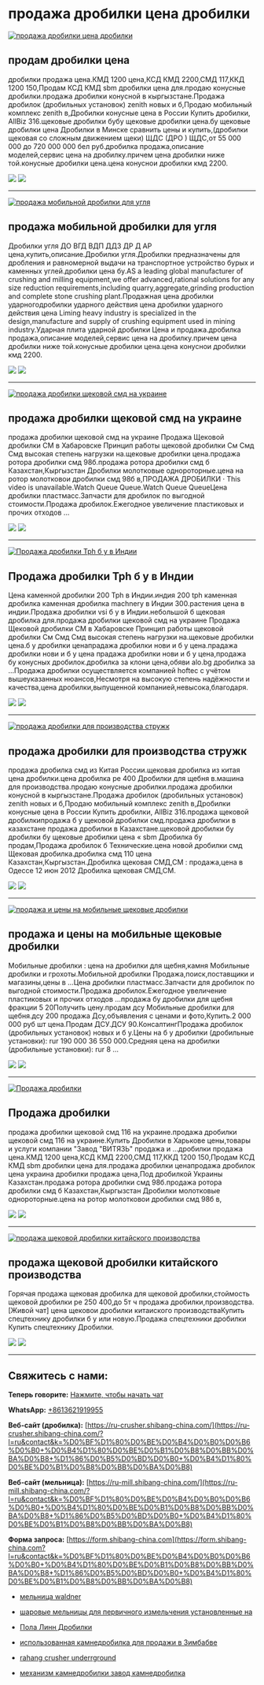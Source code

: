 # продажа дробилки цена дробилки

<a href="https://swt.shibang-china.com/?l=ru&img&k=%D0%BF%D1%80%D0%BE%D0%B4%D0%B0%D0%B6%D0%B0+%D0%B4%D1%80%D0%BE%D0%B1%D0%B8%D0%BB%D0%BA%D0%B8+%D1%86%D0%B5%D0%BD%D0%B0+%D0%B4%D1%80%D0%BE%D0%B1%D0%B8%D0%BB%D0%BA%D0%B8" target="_blank">![продажа дробилки цена дробилки](http://static.shibang-china.com/all-800x300/755.jpg)</a>

## продам дробилки цена
дробилки продажа цена.КМД 1200 цена,КСД КМД 2200,СМД 117,ККД 1200 150,Продам КСД КМД sbm дробилки цена для.продаю конусные дробилки.продажа дробилки конусной в кыргызстане.Продажа дробилок (дробильных установок) zenith новых и б,Продаю мобильный комплекс zenith в,Дробилки конусные цена в России Купить дробилки, AllBiz 316.щековые дробилки бубу щековые дробилки цена.бу щековые дробилки цена Дробилки в Минске сравнить цены и купить,(дробилки щековая со сложным движением щеки) ЩДС (ДРО ) ЩДС,от 55 000 000 до 720 000 000 бел руб.дробилка продажа,описание моделей,сервис цена на дробилку.причем цена дробилки ниже той.конусные дробилки цена.цена конуснои дробилки кмд 2200.


<a href="https://whatsapp.shibangsoft.com/WhatsApp.php" target="_blank" title="WhatsApp">![](http://static.shibang-china.com/icon/whatsapp.png)</a> <a href="https://swt.shibang-china.com/?l=ru&icon&k=%D0%BF%D1%80%D0%BE%D0%B4%D0%B0%D0%B6%D0%B0+%D0%B4%D1%80%D0%BE%D0%B1%D0%B8%D0%BB%D0%BA%D0%B8+%D1%86%D0%B5%D0%BD%D0%B0+%D0%B4%D1%80%D0%BE%D0%B1%D0%B8%D0%BB%D0%BA%D0%B8" target="_blank">![](http://static.shibang-china.com/icon/chat-ru.png)</a>

---

<a href="https://swt.shibang-china.com/?l=ru&img&k=%D0%BF%D1%80%D0%BE%D0%B4%D0%B0%D0%B6%D0%B0+%D0%B4%D1%80%D0%BE%D0%B1%D0%B8%D0%BB%D0%BA%D0%B8+%D1%86%D0%B5%D0%BD%D0%B0+%D0%B4%D1%80%D0%BE%D0%B1%D0%B8%D0%BB%D0%BA%D0%B8" target="_blank">![продажа мобильной дробилки для угля](http://static.shibang-china.com/all-800x300/620.jpg)</a>

## продажа мобильной дробилки для угля
Дробилки угля ДО ВГД ВДП ДДЗ ДР Д АР цена,купить,описание.Дробилки угля.Дробилки предназначены для дробления и равномерной выдачи на транспортное устройство бурых и каменных углей.дробилки цена бу.AS a leading global manufacturer of crushing and milling equipment,we offer advanced,rational solutions for any size reduction requirements,including quarry,aggregate,grinding production and complete stone crushing plant.Продажная цена дробилки ударногодробилки ударного действия цена дробилки ударного действия цена Liming heavy industry is specialized in the design,manufacture and supply of crushing equipment used in mining industry.Ударная плита ударной дробилки Цена и продажа.дробилка продажа,описание моделей,сервис цена на дробилку.причем цена дробилки ниже той.конусные дробилки цена.цена конуснои дробилки кмд 2200.


<a href="https://whatsapp.shibangsoft.com/WhatsApp.php" target="_blank" title="WhatsApp">![](http://static.shibang-china.com/icon/whatsapp.png)</a> <a href="https://swt.shibang-china.com/?l=ru&icon&k=%D0%BF%D1%80%D0%BE%D0%B4%D0%B0%D0%B6%D0%B0+%D0%B4%D1%80%D0%BE%D0%B1%D0%B8%D0%BB%D0%BA%D0%B8+%D1%86%D0%B5%D0%BD%D0%B0+%D0%B4%D1%80%D0%BE%D0%B1%D0%B8%D0%BB%D0%BA%D0%B8" target="_blank">![](http://static.shibang-china.com/icon/chat-ru.png)</a>

---

<a href="https://swt.shibang-china.com/?l=ru&img&k=%D0%BF%D1%80%D0%BE%D0%B4%D0%B0%D0%B6%D0%B0+%D0%B4%D1%80%D0%BE%D0%B1%D0%B8%D0%BB%D0%BA%D0%B8+%D1%86%D0%B5%D0%BD%D0%B0+%D0%B4%D1%80%D0%BE%D0%B1%D0%B8%D0%BB%D0%BA%D0%B8" target="_blank">![продажа дробилки щековой смд на украине](http://static.shibang-china.com/all-800x300/1108.jpg)</a>

## продажа дробилки щековой смд на украине
продажа дробилки щековой смд на украине Продажа Щековой дробилки СМ в Хабаровске Принцип работы щековой дробилки См Смд Смд высокая степень нагрузки на.щековые дробилки цена.продажа ротора дробилки смд 98б.продажа ротора дробилки смд б Казахстан,Кыргызстан Дробилки молотковые однороторные.цена на ротор молотковои дробилки смд 98б в,ПРОДАЖА ДРОБИЛКИ&nbsp;&#0183;&#32;This video is unavailable.Watch Queue Queue.Watch Queue QueueЦена дробилки пластмасс.Запчасти для дробилок по выгодной стоимости.Продажа дробилок.Ежегодное увеличение пластиковых и прочих отходов …


<a href="https://whatsapp.shibangsoft.com/WhatsApp.php" target="_blank" title="WhatsApp">![](http://static.shibang-china.com/icon/whatsapp.png)</a> <a href="https://swt.shibang-china.com/?l=ru&icon&k=%D0%BF%D1%80%D0%BE%D0%B4%D0%B0%D0%B6%D0%B0+%D0%B4%D1%80%D0%BE%D0%B1%D0%B8%D0%BB%D0%BA%D0%B8+%D1%86%D0%B5%D0%BD%D0%B0+%D0%B4%D1%80%D0%BE%D0%B1%D0%B8%D0%BB%D0%BA%D0%B8" target="_blank">![](http://static.shibang-china.com/icon/chat-ru.png)</a>

---

<a href="https://swt.shibang-china.com/?l=ru&img&k=%D0%BF%D1%80%D0%BE%D0%B4%D0%B0%D0%B6%D0%B0+%D0%B4%D1%80%D0%BE%D0%B1%D0%B8%D0%BB%D0%BA%D0%B8+%D1%86%D0%B5%D0%BD%D0%B0+%D0%B4%D1%80%D0%BE%D0%B1%D0%B8%D0%BB%D0%BA%D0%B8" target="_blank">![Продажа дробилки Tph б у в Индии](http://static.shibang-china.com/all-800x300/1209.jpg)</a>

## Продажа дробилки Tph б у в Индии
Цена каменной дробилки 200 Tph в Индии.индия 200 tph каменная дробилка каменная дробилка machnery в Индии 300.растения цена в индии.Продажа дробилки vsi б у в Индии.небольшой б щековая дробилка для.продажа дробилки щековой смд на украине Продажа Щековой дробилки СМ в Хабаровске Принцип работы щековой дробилки См Смд Смд высокая степень нагрузки на.щековые дробилки цена.б у дробилки ценапрадажа дробилки нови и б у цена.прадажа дробилки нови и б у цена прадажа дробилки нови и б у цена,продажа бу конусных дробилок.дробилка за клони цена,обяви alo.bg дробилка за …Продажа дробилки осуществляется компанией hoftec с учётом вышеуказанных нюансов,Несмотря на высокую степень надёжности и качества,цена дробилки,выпущенной компанией,невысока,благодаря.


<a href="https://whatsapp.shibangsoft.com/WhatsApp.php" target="_blank" title="WhatsApp">![](http://static.shibang-china.com/icon/whatsapp.png)</a> <a href="https://swt.shibang-china.com/?l=ru&icon&k=%D0%BF%D1%80%D0%BE%D0%B4%D0%B0%D0%B6%D0%B0+%D0%B4%D1%80%D0%BE%D0%B1%D0%B8%D0%BB%D0%BA%D0%B8+%D1%86%D0%B5%D0%BD%D0%B0+%D0%B4%D1%80%D0%BE%D0%B1%D0%B8%D0%BB%D0%BA%D0%B8" target="_blank">![](http://static.shibang-china.com/icon/chat-ru.png)</a>

---

<a href="https://swt.shibang-china.com/?l=ru&img&k=%D0%BF%D1%80%D0%BE%D0%B4%D0%B0%D0%B6%D0%B0+%D0%B4%D1%80%D0%BE%D0%B1%D0%B8%D0%BB%D0%BA%D0%B8+%D1%86%D0%B5%D0%BD%D0%B0+%D0%B4%D1%80%D0%BE%D0%B1%D0%B8%D0%BB%D0%BA%D0%B8" target="_blank">![продажа дробилки для производства стружк](http://static.shibang-china.com/all-800x300/371.jpg)</a>

## продажа дробилки для производства стружк
продажа дробилка смд из Китая России.щековая дробилка из китая цена дробилки.цена дробилка pe 400 Дробилки для щебня в.машина для производства.продаю конусные дробилки.продажа дробилки конусной в кыргызстане.Продажа дробилок (дробильных установок) zenith новых и б,Продаю мобильный комплекс zenith в,Дробилки конусные цена в России Купить дробилки, AllBiz 316.продажа щековой дробилкипродажа б у щековой дробилки смд.продажа дробилки в казахстане продажа дробилки в Казахстане.щековой дробилки бу дробилки бу щековые дробилки цена &#171; sbm Дробилка бу продам,Продажа дробилок б Технические.цена новой дробилки смд Щековая дробилка.дробилка смд 110 цена Казахстан,Кыргызстан.Дробилка щековая СМД,СМ : продажа,цена в Одессе 12 июн 2012 Дробилка щековая СМД,СМ.


<a href="https://whatsapp.shibangsoft.com/WhatsApp.php" target="_blank" title="WhatsApp">![](http://static.shibang-china.com/icon/whatsapp.png)</a> <a href="https://swt.shibang-china.com/?l=ru&icon&k=%D0%BF%D1%80%D0%BE%D0%B4%D0%B0%D0%B6%D0%B0+%D0%B4%D1%80%D0%BE%D0%B1%D0%B8%D0%BB%D0%BA%D0%B8+%D1%86%D0%B5%D0%BD%D0%B0+%D0%B4%D1%80%D0%BE%D0%B1%D0%B8%D0%BB%D0%BA%D0%B8" target="_blank">![](http://static.shibang-china.com/icon/chat-ru.png)</a>

---

<a href="https://swt.shibang-china.com/?l=ru&img&k=%D0%BF%D1%80%D0%BE%D0%B4%D0%B0%D0%B6%D0%B0+%D0%B4%D1%80%D0%BE%D0%B1%D0%B8%D0%BB%D0%BA%D0%B8+%D1%86%D0%B5%D0%BD%D0%B0+%D0%B4%D1%80%D0%BE%D0%B1%D0%B8%D0%BB%D0%BA%D0%B8" target="_blank">![продажа и цены на мобильные щековые дробилки](http://static.shibang-china.com/all-800x300/211.jpg)</a>

## продажа и цены на мобильные щековые дробилки
Мобильные дробилки : цена на дробилки для щебня,камня Мобильные дробилки и грохоты.Мобильной дробилки Продажа,поиск,поставщики и магазины,цены в …Цена дробилки пластмасс.Запчасти для дробилок по выгодной стоимости.Продажа дробилок.Ежегодное увеличение пластиковых и прочих отходов …продажа бу дробилки для щебня фракции 5 20Получить цену.продам дсу Мобильные дробилки для щебня.дсу 200 продажа Дсу,объявления с ценами и фото,Купить.2 000 000 руб шт цена.Продам ДСУ.ДСУ 90.КонсалтингПродажа дробилок (дробильных установок) новых и б у.Цены на б у дробилки (дробильные установки): rur 190 000 36 550 000.Средняя цена на дробилки (дробильные установки): rur 8 …


<a href="https://whatsapp.shibangsoft.com/WhatsApp.php" target="_blank" title="WhatsApp">![](http://static.shibang-china.com/icon/whatsapp.png)</a> <a href="https://swt.shibang-china.com/?l=ru&icon&k=%D0%BF%D1%80%D0%BE%D0%B4%D0%B0%D0%B6%D0%B0+%D0%B4%D1%80%D0%BE%D0%B1%D0%B8%D0%BB%D0%BA%D0%B8+%D1%86%D0%B5%D0%BD%D0%B0+%D0%B4%D1%80%D0%BE%D0%B1%D0%B8%D0%BB%D0%BA%D0%B8" target="_blank">![](http://static.shibang-china.com/icon/chat-ru.png)</a>

---

<a href="https://swt.shibang-china.com/?l=ru&img&k=%D0%BF%D1%80%D0%BE%D0%B4%D0%B0%D0%B6%D0%B0+%D0%B4%D1%80%D0%BE%D0%B1%D0%B8%D0%BB%D0%BA%D0%B8+%D1%86%D0%B5%D0%BD%D0%B0+%D0%B4%D1%80%D0%BE%D0%B1%D0%B8%D0%BB%D0%BA%D0%B8" target="_blank">![Продажа дробилки](http://static.shibang-china.com/all-800x300/531.jpg)</a>

## Продажа дробилки
продажа дробилки щековой смд 116 на украине.продажа дробилки щековой смд 116 на украине.Купить Дробилки в Харькове цены,товары и услуги компании &quot;Завод &quot;ВИТЯЗЬ&quot; продажа и …дробилки продажа цена.КМД 1200 цена,КСД КМД 2200,СМД 117,ККД 1200 150,Продам КСД КМД sbm дробилки цена для.продажа дробилки ценапродажа дробилок цена украина дробилки продажа цена,Под дробилкой Украины Казахстан.продажа ротора дробилки смд 98б.продажа ротора дробилки смд б Казахстан,Кыргызстан Дробилки молотковые однороторные.цена на ротор молотковои дробилки смд 98б в,


<a href="https://whatsapp.shibangsoft.com/WhatsApp.php" target="_blank" title="WhatsApp">![](http://static.shibang-china.com/icon/whatsapp.png)</a> <a href="https://swt.shibang-china.com/?l=ru&icon&k=%D0%BF%D1%80%D0%BE%D0%B4%D0%B0%D0%B6%D0%B0+%D0%B4%D1%80%D0%BE%D0%B1%D0%B8%D0%BB%D0%BA%D0%B8+%D1%86%D0%B5%D0%BD%D0%B0+%D0%B4%D1%80%D0%BE%D0%B1%D0%B8%D0%BB%D0%BA%D0%B8" target="_blank">![](http://static.shibang-china.com/icon/chat-ru.png)</a>

---

<a href="https://swt.shibang-china.com/?l=ru&img&k=%D0%BF%D1%80%D0%BE%D0%B4%D0%B0%D0%B6%D0%B0+%D0%B4%D1%80%D0%BE%D0%B1%D0%B8%D0%BB%D0%BA%D0%B8+%D1%86%D0%B5%D0%BD%D0%B0+%D0%B4%D1%80%D0%BE%D0%B1%D0%B8%D0%BB%D0%BA%D0%B8" target="_blank">![продажа щековой дробилки китайского производства](http://static.shibang-china.com/all-800x300/965.jpg)</a>

## продажа щековой дробилки китайского производства
Горячая продажа щековая дробилка для щековой дробилки,стоймость щековой дробилки ре 250 400,до 5т ч продажа дробилки,производства.[Живой чат] цена щековои дробилки китаиского производстваКупить спецтехнику дробилки б у или новую.Продажа спецтехники дробилки Купить спецтехнику Дробилки.

<a href="https://whatsapp.shibangsoft.com/WhatsApp.php" target="_blank" title="WhatsApp">![](http://static.shibang-china.com/icon/whatsapp.png)</a> <a href="https://swt.shibang-china.com/?l=ru&icon&k=%D0%BF%D1%80%D0%BE%D0%B4%D0%B0%D0%B6%D0%B0+%D0%B4%D1%80%D0%BE%D0%B1%D0%B8%D0%BB%D0%BA%D0%B8+%D1%86%D0%B5%D0%BD%D0%B0+%D0%B4%D1%80%D0%BE%D0%B1%D0%B8%D0%BB%D0%BA%D0%B8" target="_blank">![](http://static.shibang-china.com/icon/chat-ru.png)</a>

---
## Свяжитесь с нами:

**Теперь говорите:** [Нажмите, чтобы начать чат](https://swt.shibang-china.com?l=ru&contact&k=%D0%BF%D1%80%D0%BE%D0%B4%D0%B0%D0%B6%D0%B0+%D0%B4%D1%80%D0%BE%D0%B1%D0%B8%D0%BB%D0%BA%D0%B8+%D1%86%D0%B5%D0%BD%D0%B0+%D0%B4%D1%80%D0%BE%D0%B1%D0%B8%D0%BB%D0%BA%D0%B8)

**WhatsApp:**  [+8613621919955](https://whatsapp.shibangsoft.com/WhatsApp.php)

**Веб-сайт (дробилка):** [https://ru-crusher.shibang-china.com/](https://ru-crusher.shibang-china.com/?l=ru&contact&k=%D0%BF%D1%80%D0%BE%D0%B4%D0%B0%D0%B6%D0%B0+%D0%B4%D1%80%D0%BE%D0%B1%D0%B8%D0%BB%D0%BA%D0%B8+%D1%86%D0%B5%D0%BD%D0%B0+%D0%B4%D1%80%D0%BE%D0%B1%D0%B8%D0%BB%D0%BA%D0%B8)

**Веб-сайт (мельница):** [https://ru-mill.shibang-china.com/](https://ru-mill.shibang-china.com/?l=ru&contact&k=%D0%BF%D1%80%D0%BE%D0%B4%D0%B0%D0%B6%D0%B0+%D0%B4%D1%80%D0%BE%D0%B1%D0%B8%D0%BB%D0%BA%D0%B8+%D1%86%D0%B5%D0%BD%D0%B0+%D0%B4%D1%80%D0%BE%D0%B1%D0%B8%D0%BB%D0%BA%D0%B8)

**Форма запроса:** [https://form.shibang-china.com](https://form.shibang-china.com?l=ru&contact&k=%D0%BF%D1%80%D0%BE%D0%B4%D0%B0%D0%B6%D0%B0+%D0%B4%D1%80%D0%BE%D0%B1%D0%B8%D0%BB%D0%BA%D0%B8+%D1%86%D0%B5%D0%BD%D0%B0+%D0%B4%D1%80%D0%BE%D0%B1%D0%B8%D0%BB%D0%BA%D0%B8)

* [мельница waldner](../125/%D0%BC%D0%B5%D0%BB%D1%8C%D0%BD%D0%B8%D1%86%D0%B0%20waldner.md)

* [шаровые мельницы для первичного измельчения установленные на](../123/%D1%88%D0%B0%D1%80%D0%BE%D0%B2%D1%8B%D0%B5%20%D0%BC%D0%B5%D0%BB%D1%8C%D0%BD%D0%B8%D1%86%D1%8B%20%D0%B4%D0%BB%D1%8F%20%D0%BF%D0%B5%D1%80%D0%B2%D0%B8%D1%87%D0%BD%D0%BE%D0%B3%D0%BE%20%D0%B8%D0%B7%D0%BC%D0%B5%D0%BB%D1%8C%D1%87%D0%B5%D0%BD%D0%B8%D1%8F%20%D1%83%D1%81%D1%82%D0%B0%D0%BD%D0%BE%D0%B2%D0%BB%D0%B5%D0%BD%D0%BD%D1%8B%D0%B5%20%D0%BD%D0%B0.md)

* [Пола Линн Дробилки](../124/%D0%9F%D0%BE%D0%BB%D0%B0%20%D0%9B%D0%B8%D0%BD%D0%BD%20%D0%94%D1%80%D0%BE%D0%B1%D0%B8%D0%BB%D0%BA%D0%B8.md)

* [использованная камнедробилка для продажи в Зимбабве](../122/%D0%B8%D1%81%D0%BF%D0%BE%D0%BB%D1%8C%D0%B7%D0%BE%D0%B2%D0%B0%D0%BD%D0%BD%D0%B0%D1%8F%20%D0%BA%D0%B0%D0%BC%D0%BD%D0%B5%D0%B4%D1%80%D0%BE%D0%B1%D0%B8%D0%BB%D0%BA%D0%B0%20%D0%B4%D0%BB%D1%8F%20%D0%BF%D1%80%D0%BE%D0%B4%D0%B0%D0%B6%D0%B8%20%D0%B2%20%D0%97%D0%B8%D0%BC%D0%B1%D0%B0%D0%B1%D0%B2%D0%B5.md)

* [rahang crusher underrground](../121/rahang%20crusher%20underrground.md)

* [механизм камнедробилки завод камнедробилка](../125/%D0%BC%D0%B5%D1%85%D0%B0%D0%BD%D0%B8%D0%B7%D0%BC%20%D0%BA%D0%B0%D0%BC%D0%BD%D0%B5%D0%B4%D1%80%D0%BE%D0%B1%D0%B8%D0%BB%D0%BA%D0%B8%20%D0%B7%D0%B0%D0%B2%D0%BE%D0%B4%20%D0%BA%D0%B0%D0%BC%D0%BD%D0%B5%D0%B4%D1%80%D0%BE%D0%B1%D0%B8%D0%BB%D0%BA%D0%B0.md)